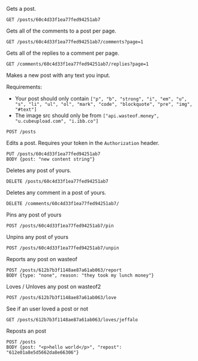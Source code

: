 Gets a post.

`GET /posts/60c4d33f1ea77fed94251ab7`

Gets all of the comments to a post per page.

`GET /posts/60c4d33f1ea77fed94251ab7/comments?page=1`

Gets all of the replies to a comment per page.

`GET /comments/60c4d33f1ea77fed94251ab7/replies?page=1`

Makes a new post with any text you input.

Requirements:
- Your post should only contain `["p", "b", "strong", "i", "em", "u", "s", "li", "ul", "ol", "mark", "code", "blockquote", "pre", "img", "#text"]`
- The image src should only be from `["api.wasteof.money", "u.cubeupload.com", "i.ibb.co"]`

`POST /posts`

Edits a post. Requires your token in the `Authorization` header.

```
PUT /posts/60c4d33f1ea77fed94251ab7
BODY {post: "new content string"}
```

Deletes any post of yours.

`DELETE /posts/60c4d33f1ea77fed94251ab7`

Deletes any comment in a post of yours.

`DELETE /comments/60c4d33f1ea77fed94251ab7/`

Pins any post of yours

`POST /posts/60c4d33f1ea77fed94251ab7/pin`

Unpins any post of yours

`POST /posts/60c4d33f1ea77fed94251ab7/unpin`

Reports any post on wasteof

```
POST /posts/612b7b3f1148ae87a61ab063/report
BODY {type: "none", reason: "they took my lunch money"}
```

Loves / Unloves any post on wasteof2

`POST /posts/612b7b3f1148ae87a61ab063/love`

See if an user loved a post or not

`GET /posts/612b7b3f1148ae87a61ab063/loves/jeffalo`

Reposts an post

```
POST /posts
BODY {post: "<p>hello world</p>", "repost": "612e01a8e5d5662da8e66306"}
```
